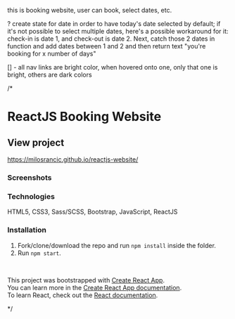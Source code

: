 this is booking website, user can book, select dates, etc.

? create state for date in order to have today's date selected by default;
if it's not possible to select multiple dates, here's a possible workaround for it: check-in is date 1, and check-out is date 2. Next, catch those 2 dates in function and add dates between 1 and 2 and then return text "you're booking for x number of days"

[] - all nav links are bright color, when hovered onto one, only that one is bright, others are dark colors

/*
# ReactJS Booking Website

## View project

https://milosrancic.github.io/reactjs-website/

### Screenshots 


### Technologies

HTML5, CSS3, Sass/SCSS, Bootstrap, JavaScript, ReactJS 

### Installation

1. Fork/clone/download the repo and run `npm install` inside the folder.
2. Run `npm start`.

<br>

This project was bootstrapped with [Create React App](https://github.com/facebook/create-react-app). <br>
You can learn more in the [Create React App documentation](https://facebook.github.io/create-react-app/docs/getting-started). <br>
To learn React, check out the [React documentation](https://reactjs.org/).

*/